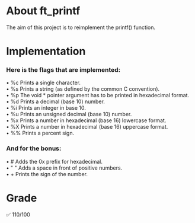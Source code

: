 # About ft_printf

The aim of this project is to reimplement the printf() function.  

# Implementation  

### Here is the flags that are implemented:  

• %c   Prints a single character.  
• %s   Prints a string (as defined by the common C convention).  
• %p   The void * pointer argument has to be printed in hexadecimal format.  
• %d   Prints a decimal (base 10) number.  
• %i   Prints an integer in base 10.  
• %u   Prints an unsigned decimal (base 10) number.  
• %x   Prints a number in hexadecimal (base 16) lowercase format.  
• %X   Prints a number in hexadecimal (base 16) uppercase format.  
• %%   Prints a percent sign.  

### And for the bonus:  

• #   Adds the 0x prefix for hexadecimal.  
• " " Adds a space in front of positive numbers.  
• +   Prints the sign of the number.  

# Grade

✅ 110/100
